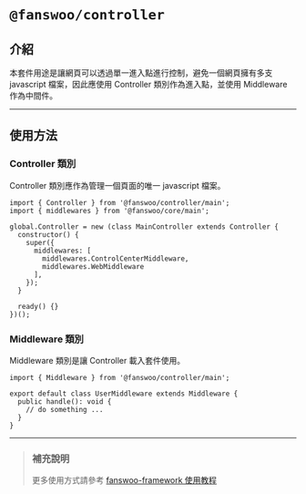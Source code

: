 # `@fanswoo/controller`

## 介紹

本套件用途是讓網頁可以透過單一進入點進行控制，避免一個網頁擁有多支 javascript 檔案，因此應使用 Controller 類別作為進入點，並使用 Middleware 作為中間件。

---

## 使用方法

### Controller 類別

Controller 類別應作為管理一個頁面的唯一 javascript 檔案。

```
import { Controller } from '@fanswoo/controller/main';
import { middlewares } from '@fanswoo/core/main';

global.Controller = new (class MainController extends Controller {
  constructor() {
    super({
      middlewares: [
        middlewares.ControlCenterMiddleware, 
        middlewares.WebMiddleware
      ],
    });
  }

  ready() {}
})();

```

### Middleware 類別

Middleware 類別是讓 Controller 載入套件使用。

```
import { Middleware } from '@fanswoo/controller/main';

export default class UserMiddleware extends Middleware {
  public handle(): void {
    // do something ...
  }
}

```

---


> ### 補充說明
> 更多使用方式請參考 [fanswoo-framework 使用教程](https://fanswoo.atlassian.net/wiki/spaces/fanswooDevelopers)